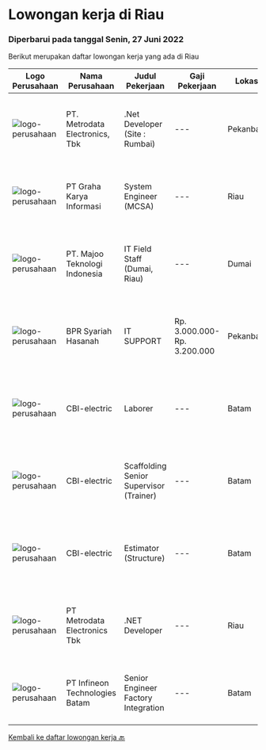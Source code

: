 
  # Lowongan kerja di Riau

  ### Diperbarui pada tanggal Senin, 27 Juni 2022

  Berikut merupakan daftar lowongan kerja yang ada di Riau

  |Logo Perusahaan | Nama Perusahaan | Judul Pekerjaan | Gaji Pekerjaan | Lokasi | Deskripsi | Tanggal diunggah | Pranala |
  | -------------- | --------------- | --------------- | --------- | --------- | -------------- | ------- | ----------- |
  |![logo-perusahaan](https://image-service-cdn.seek.com.au/0d75518309b56a3cff39daa569b0ba02cc7a22f2/ee4dce1061f3f616224767ad58cb2fc751b8d2dc)|PT. Metrodata Electronics, Tbk|.Net Developer (Site : Rumbai)|---|Pekanbaru|We are looking for an experienced .NET Developer to join our team. If you have excellent programming skills and a passion for developing applications...|Minggu, 26 Juni 2022|https://www.jobstreet.co.id/id/job/.net-developer-site-%3A-rumbai-3924821?token=0~fc98a4a7-5125-41da-bb08-1d8769cac065&sectionRank=1&jobId=jobstreet-id-job-3924821|
|![logo-perusahaan](https://image-service-cdn.seek.com.au/c318dd0b699c6160d2411e7473745c289633be44/ee4dce1061f3f616224767ad58cb2fc751b8d2dc)|PT Graha Karya Informasi|System Engineer (MCSA)|---|Riau|1.      S1, Information Technology2.      Minimum age 25 years3.      Experienced at least 3 years4.      Able to work within a teamwork...|Rabu, 15 Juni 2022|https://www.jobstreet.co.id/id/job/system-engineer-mcsa-3902937?token=0~fc98a4a7-5125-41da-bb08-1d8769cac065&sectionRank=2&jobId=jobstreet-id-job-3902937|
|![logo-perusahaan](https://image-service-cdn.seek.com.au/189bf52fde82636e38ad72262805fd31d41717ee/ee4dce1061f3f616224767ad58cb2fc751b8d2dc)|PT. Majoo Teknologi Indonesia|IT Field Staff (Dumai, Riau)|---|Dumai|Deskripsi Pekerjaan: Melakukan instalasi beserta pengaturan software dan hardware majoo. Memberikan edukasi (training) kepada staff / manager/ owner...|Kamis, 02 Juni 2022|https://www.jobstreet.co.id/id/job/it-field-staff-dumai-riau-3904917?token=0~fc98a4a7-5125-41da-bb08-1d8769cac065&sectionRank=3&jobId=jobstreet-id-job-3904917|
|![logo-perusahaan](https://image-service-cdn.seek.com.au/cebe896257238eb4151a8d73542a9cff4f5bbf95/ee4dce1061f3f616224767ad58cb2fc751b8d2dc)|BPR Syariah Hasanah|IT SUPPORT|Rp. 3.000.000-Rp. 3.200.000|Pekanbaru|Usia maksimal 28 tahun Pendidikan Minimal S1 (Sistem Informasi/ Teknik Informatika) Menguasai SQL, PHP, Pengelolaan Website dan LAN Menguasai...|Senin, 06 Juni 2022|https://www.jobstreet.co.id/id/job/it-support-3907662?token=0~fc98a4a7-5125-41da-bb08-1d8769cac065&sectionRank=4&jobId=jobstreet-id-job-3907662|
|![logo-perusahaan](https://i.ibb.co/sqvTCh9/112815900-stock-vector-no-image-available-icon-flat-vector.webp)|CBI-electric|Laborer|---|Batam|Job Overview:Over-all responsibility is project execution of Laborer procedures activities.Key Tasks and Responsibilities: As per JD provided to HR...|Minggu, 26 Juni 2022|https://www.jobstreet.co.id/id/job/laborer-1031889497?token=0~fc98a4a7-5125-41da-bb08-1d8769cac065&sectionRank=5&jobId=jobstreet-id-job-1031889497|
|![logo-perusahaan](https://i.ibb.co/sqvTCh9/112815900-stock-vector-no-image-available-icon-flat-vector.webp)|CBI-electric|Scaffolding Senior Supervisor (Trainer)|---|Batam|Job Overview:Over-all responsibility is project execution of Laborer procedures activities.Key Tasks and Responsibilities: As per JD provided to HR...|Minggu, 26 Juni 2022|https://www.jobstreet.co.id/id/job/scaffolding-senior-supervisor-trainer-1031929233?token=0~fc98a4a7-5125-41da-bb08-1d8769cac065&sectionRank=6&jobId=jobstreet-id-job-1031929233|
|![logo-perusahaan](https://i.ibb.co/sqvTCh9/112815900-stock-vector-no-image-available-icon-flat-vector.webp)|CBI-electric|Estimator (Structure)|---|Batam|Job Overview:Hire experience estimator to handle project AFC estimate due to project requirementKey Tasks and Responsibilities: To estimate structural...|Minggu, 26 Juni 2022|https://www.jobstreet.co.id/id/job/estimator-structure-1031880074?token=0~fc98a4a7-5125-41da-bb08-1d8769cac065&sectionRank=7&jobId=jobstreet-id-job-1031880074|
|![logo-perusahaan](https://image-service-cdn.seek.com.au/0d75518309b56a3cff39daa569b0ba02cc7a22f2/ee4dce1061f3f616224767ad58cb2fc751b8d2dc)|PT Metrodata Electronics Tbk|.NET Developer|---|Riau|Qualification         Candidate must possess at least a Bachelor's Degree, Computer Science/Information Technology At least 1-2 year(s) of working...|Jumat, 17 Juni 2022|https://www.jobstreet.co.id/id/job/.net-developer-1031886481?token=0~fc98a4a7-5125-41da-bb08-1d8769cac065&sectionRank=8&jobId=jobstreet-id-job-1031886481|
|![logo-perusahaan](https://i.ibb.co/sqvTCh9/112815900-stock-vector-no-image-available-icon-flat-vector.webp)|PT Infineon Technologies Batam|Senior Engineer Factory Integration|---|Batam|At a glanceIn your role as Senior Engineer Factory Integration, you will be responsible for Equipment Automation Solution Creation SDLC, provide...|Selasa, 31 Mei 2022|https://www.jobstreet.co.id/id/job/senior-engineer-factory-integration-1031834449?token=0~fc98a4a7-5125-41da-bb08-1d8769cac065&sectionRank=9&jobId=jobstreet-id-job-1031834449|


  [Kembali ke daftar lowongan kerja 🔙](../README.md#daftar-lowongan-kerja)
  